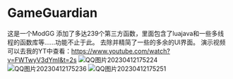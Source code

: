 # GameGuardian
这是一个ModGG
添加了多达239个第三方函数，里面包含了luajava和一些多线程的函数库等......功能不止于此。
去除并精简了一些的多余的UI界面。
演示视频可以去我的YT中查看：https://www.youtube.com/watch?v=FWTwyV3dYmI&t=2s
![QQ图片20230412175224](https://user-images.githubusercontent.com/113875754/231422683-e8a581b0-8a1c-4f4c-8c51-ecefda956fb4.jpg)
![QQ图片20230412175236](https://user-images.githubusercontent.com/113875754/231422693-5064cb98-bb84-49af-ac3b-6bf322464520.jpg)
![QQ图片20230412175251](https://user-images.githubusercontent.com/113875754/231422711-4563c766-ab5f-45cf-9e86-7980077bfd8f.jpg)
